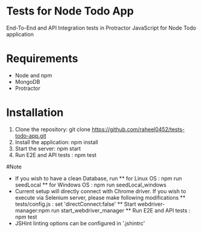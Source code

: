 # Tests for Node Todo App
End-To-End and API Integration tests in Protractor JavaScript for Node Todo application

# Requirements
* Node and npm
* MongoDB
* Protractor

# Installation
1. Clone the repository: git clone https://github.com/raheel0452/tests-todo-app.git
2. Install the application: npm install
3. Start the server: npm start
4. Run E2E and API tests : npm test

#Note
* If you wish to have a clean Database, run 
** for Linux OS : npm run seedLocal
** for Windows OS : npm run seedLocal_windows
* Current setup will directly connect with Chrome driver. If you wish to execute via Selenium server, please make following modifications
** tests/config.js : set 'directConnect:false'
** Start webdriver-manager:npm run start_webdriver_manager
** Run E2E and API tests : npm test
* JSHint linting options can be configured in '.jshintrc'
